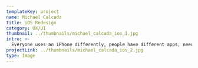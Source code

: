 ```yaml
---
templateKey: project
name: Michael Calcada
title: iOS Redesign
category: UX/UI
thumbnail: ../thumbnails/michael_calcada_ios_1.jpg
intro: >-
  Everyone uses an iPhone differently, people have different apps, needs, and ways they use and interact with their phone. I propose iOS should be redesigned to fix the lack of personalization and give users the ability to customize their phone as they see fit. I also believe redesigning iOS with Augmented Reality and Siri at the core of the OS will allow for new innovative ways to use an iPhone.
projectLink: ../thumbnails/michael_calcada_ios_2.jpg
type: Image
---
```

